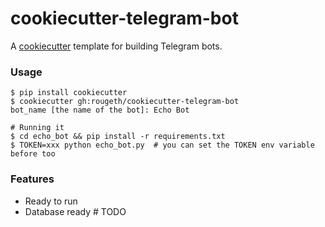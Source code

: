 # cookiecutter-telegram-bot
A [cookiecutter](https://github.com/audreyr/cookiecutter) template for building Telegram bots.

### Usage

```
$ pip install cookiecutter
$ cookiecutter gh:rougeth/cookiecutter-telegram-bot
bot_name [the name of the bot]: Echo Bot

# Running it
$ cd echo_bot && pip install -r requirements.txt
$ TOKEN=xxx python echo_bot.py  # you can set the TOKEN env variable before too
```

### Features
* Ready to run
* Database ready  # TODO
